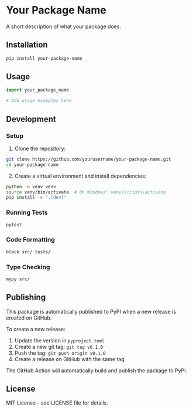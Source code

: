 # Your Package Name

A short description of what your package does.

## Installation

```bash
pip install your-package-name
```

## Usage

```python
import your_package_name

# Add usage examples here
```

## Development

### Setup

1. Clone the repository:
```bash
git clone https://github.com/yourusername/your-package-name.git
cd your-package-name
```

2. Create a virtual environment and install dependencies:
```bash
python -m venv venv
source venv/bin/activate  # On Windows: venv\Scripts\activate
pip install -e ".[dev]"
```

### Running Tests

```bash
pytest
```

### Code Formatting

```bash
black src/ tests/
```

### Type Checking

```bash
mypy src/
```

## Publishing

This package is automatically published to PyPI when a new release is created on GitHub.

To create a new release:
1. Update the version in `pyproject.toml`
2. Create a new git tag: `git tag v0.1.0`
3. Push the tag: `git push origin v0.1.0`
4. Create a release on GitHub with the same tag

The GitHub Action will automatically build and publish the package to PyPI.

## License

MIT License - see LICENSE file for details.
